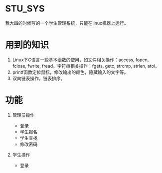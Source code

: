 # STU_SYS
我大四的时候写的一个学生管理系统，只能在linux机器上运行。

# 用到的知识
1. Linux下C语言一些基本函数的使用，如文件相关操作：access, fopen, fclose, fwrite, fread。字符串相关操作：fgets, getc, strcmp, strlen, atoi。
2. printf函数定位鼠标，修改输出的颜色，隐藏输入的文字等。
3. 双向链表操作，链表排序。

# 功能
1. 管理员操作
    - 登录
    - 学生报名
    - 学生查找
    - 修改密码

2. 学生操作
    - 登录
